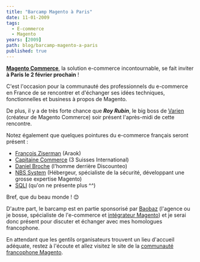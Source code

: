 ```yaml
---
title: "Barcamp Magento à Paris"
date: 11-01-2009
tags: 
  - E-commerce
  - Magento
years: [2009]
path: blog/barcamp-magento-a-paris
published: true
---
```

[**Magento Commerce**](/tags/magento/), la solution e-commerce incontournable, se fait inviter **à Paris le 2 février prochain** !

C'est l'occasion pour la communauté des professionnels du e-commerce en France de se rencontrer et d'échanger ses idées techniques, fonctionnelles et business à propos de Magento.

De plus, il y a de très forte chance que ***Roy Rubin***, le big boss de [Varien](http://www.varien.com/) (créateur de Magento Commerce) soir présent l'après-midi de cette rencontre.
<!-- excerpt -->

Notez également que quelques pointures du e-commerce français seront présent :
* [François Ziserman](http://www.ziserman.com/blog) (Araok)
* [Capitaine Commerce](http://www.capitaine-commerce.com/) (3 Suisses International)
* [Daniel Broche](http://www.danielbroche.com/) (l'homme derrière Discounteo)
* [NBS System](http://www.nbs-system.com/) (Hébergeur, spécialiste de la sécurité, développant une grosse expertise Magento)
* [SQLI](http://www.sqli.com/) (qu'on ne présente plus ^^)

Bref, que du beau monde ! 😊

D'autre part, le barcamp est en partie sponsorisé par [Baobaz](http://www.baobaz.com/) (l'agence ou je bosse, spécialiste de l'e-commerce et [intégrateur Magento](http://www.baobaz.com/magento)) et je serai donc présent pour discuter et échanger avec mes homologues francophone.

En attendant que les gentils organisateurs trouvent un lieu d'accueil adéquate, restez à l'écoute et allez visitez le site de la [communauté francophone Magento](http://www.fragento.org/).
